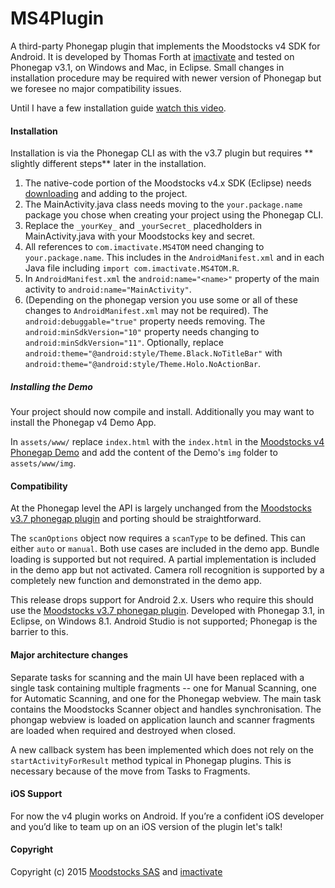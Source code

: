 # MS4Plugin

A third-party Phonegap plugin that implements the Moodstocks v4 SDK for Android. It is developed by Thomas Forth at [imactivate](http://www.imactivate.com/) and tested on Phonegap v3.1, on Windows and Mac, in Eclipse. Small changes in installation procedure may be required with newer version of Phonegap but we foresee no major compatibility issues.

Until I have a few installation guide [watch this video](https://www.youtube.com/watch?v=TgIBX6r1nl4).

#### Installation
Installation is via the Phonegap CLI as with the v3.7 plugin but requires ** slightly different steps** later in the installation.

1. The native-code portion of the Moodstocks v4.x SDK (Eclipse) needs [downloading](https://moodstocks.com/downloads/) and adding to the project.
2. The MainActivity.java class needs moving to the `your.package.name` package you chose when creating your project using the Phonegap CLI.
3. Replace the `_yourKey_` and `_yourSecret_` placedholders in MainActivity.java with your Moodstocks key and secret.
4. All references to `com.imactivate.MS4TOM` need changing to `your.package.name`. This includes in the `AndroidManifest.xml` and in each Java file including `import com.imactivate.MS4TOM.R`.
5. In `AndroidManifest.xml` the `android:name="<name>"` property of the main activity to `android:name="MainActivity"`.
6. (Depending on the phonegap version you use some or all of these changes to `AndroidManifest.xml` may not be required). The `android:debuggable="true"` property needs removing. The `android:minSdkVersion="10"` property needs changing to `android:minSdkVersion="11"`. Optionally, replace `android:theme="@android:style/Theme.Black.NoTitleBar"` with `android:theme="@android:style/Theme.Holo.NoActionBar`.

##### Installing the Demo
Your project should now compile and install. Additionally you may want to install the Phonegap v4 Demo App.

In `assets/www/` replace `index.html` with the `index.html` in the [Moodstocks v4 Phonegap Demo](https://github.com/thomasforth/MS4Plugin/) and add the content of the Demo's `img` folder to `assets/www/img`.

#### Compatibility
At the Phonegap level the API is largely unchanged from the [Moodstocks v3.7 phonegap plugin](https://github.com/Moodstocks/moodstocks-phonegap-plugin) and porting should be straightforward. 

The `scanOptions` object now requires a `scanType` to be defined. This can either `auto` or `manual`. Both use cases are included in the demo app. Bundle loading is supported but not required. A partial implementation is included in the demo app but not activated. Camera roll recognition is supported by a completely new function and demonstrated in the demo app.

This release drops support for Android 2.x. Users who require this should use the [Moodstocks v3.7 phonegap plugin](https://github.com/Moodstocks/moodstocks-phonegap-plugin). Developed with Phonegap 3.1, in Eclipse, on Windows 8.1. Android Studio is not supported; Phonegap is the barrier to this.

#### Major architecture changes
Separate tasks for scanning and the main UI have been replaced with a single task containing multiple fragments -- one for Manual Scanning, one for Automatic Scanning, and one for the Phonegap webview. The main task contains the Moodstocks Scanner object and handles synchronisation. The phongap webview is loaded on application launch and scanner fragments are loaded when required and destroyed when closed.

A new callback system has been implemented which does not rely on the `startActivityForResult` method typical in Phonegap plugins. This is necessary because of the move from Tasks to Fragments.

#### iOS Support
For now the v4 plugin works on Android. If you’re a confident iOS developer and you’d like to team up on an iOS version of the plugin let's talk!

#### Copyright

Copyright (c) 2015 [Moodstocks SAS](http://www.moodstocks.com/) and [imactivate](http://www.imactivate.com/)